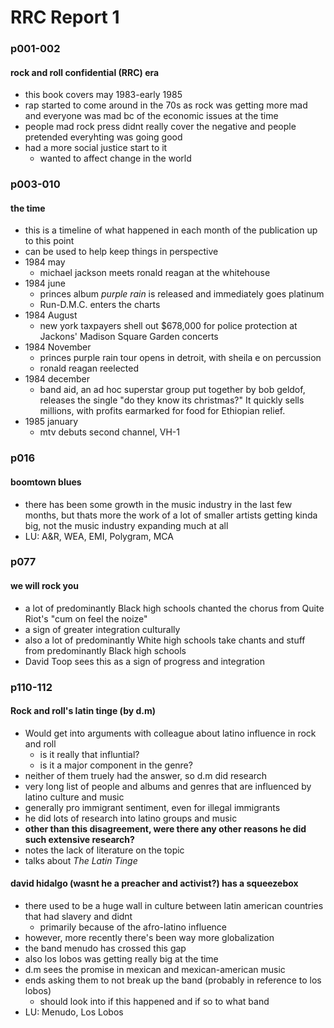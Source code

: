 # RRC Report 1
### p001-002

#### rock and roll confidential (RRC) era
- this book covers may 1983-early 1985
- rap started to come around in the 70s as rock was getting more mad and everyone was mad bc of the economic issues at the time
- people mad rock press didnt really cover the negative and people pretended everyhting was going good 
- had a more social justice start to it
  - wanted to affect change in the world

### p003-010

#### the time
- this is a timeline of what happened in each month of the publication up to this point
- can be used to help keep things in perspective
- 1984 may
  - michael jackson meets ronald reagan at the whitehouse
- 1984 june
  - princes album *purple rain* is released and immediately goes platinum
  - Run-D.M.C. enters the charts
- 1984 August
  - new york taxpayers shell out $678,000 for police protection at Jackons' Madison Square Garden concerts
- 1984 November
  - princes purple rain tour opens in detroit, with sheila e on percussion
  - ronald reagan reelected
- 1984 december
  - band aid, an ad hoc superstar group put together by bob geldof, releases the single "do they know its christmas?" It quickly sells millions, with profits earmarked for food for Ethiopian relief.
- 1985 january
  - mtv debuts second channel, VH-1

### p016
#### boomtown blues
- there has been some growth in the music industry in the last few months, but thats more the work of a lot of smaller artists getting kinda big, not the music industry expanding much at all
- LU: A&R, WEA, EMI, Polygram, MCA

### p077
#### we will rock you 
- a lot of predominantly Black high schools chanted the chorus from Quite Riot's "cum on feel the noize"
- a sign of greater integration culturally 
- also a lot of predominantly White high schools take chants and stuff from predominantly Black high schools
- David Toop sees this as a sign of progress and integration 

























### p110-112

#### Rock and roll's latin tinge (by d.m)
- Would get into arguments with colleague about latino influence in rock and roll
  - is it really that influntial? 
  - is it a major component in the genre?
- neither of them truely had the answer, so d.m did research
- very long list of people and albums and genres that are influenced by latino culture and music 
- generally pro immigrant sentiment, even for illegal immigrants
- he did lots of research into latino groups and music
- **other than this disagreement, were there any other reasons he did such extensive research?**
- notes the lack of literature on the topic
- talks about *The Latin Tinge* 

#### david hidalgo (wasnt he a preacher and activist?) has a squeezebox
- there used to be a huge wall in culture between latin american countries that had slavery and didnt
  - primarily because of the afro-latino influence 
- however, more recently there's been way more globalization
- the band menudo has crossed this gap
- also los lobos was getting really big at the time 
- d.m sees the promise in mexican and mexican-american music 
- ends asking them to not break up the band (probably in reference to los lobos)
  - should look into if this happened and if so to what band 
- LU: Menudo, Los Lobos














<!--
abbrv
d.m - Dave Marsh
d.t - David Toop 
blk - Black 
wht - White 
-->